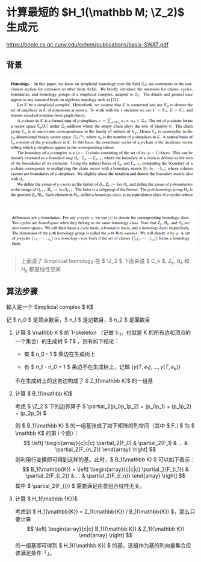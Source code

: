 # 计算最短的 $H_1(\mathbb M; \Z_2)$ 生成元

https://boole.cs.qc.cuny.edu/cchen/publications/basis-SWAT.pdf

## 背景

![image-20210414005815774](assets/image-20210414005815774.png)

![image-20210414005837353](assets/image-20210414005837353.png)

> 上面说了 Simplicial homology 在 $ \Z_2 $ 下面来说 $ C_k $, $Z_k$, $B_k$ 和 $H_k$ 都是线性空间

## 算法步骤

输入是一个 Simplicial complex $ K$ 

记 $ n_0 $ 是顶点数目，$ n_1 $ 是边数目，$ n_2 $ 是面数目

1. 计算 $ \mathbb K $ 的 1-skeleton （记做 $\mathbb {K}_1$，也就是 K 的所有边和顶点的一个集合）的生成树 $ T$ ，则有如下结论：

   - 有 $ n_0 - 1 $ 条边在生成树上

   - 有 $ n_1 - n_0 + 1 $ 条边不在生成树上，记做 $\{\gamma(T, e_1), ..., \gamma(T, e_k)\}$

   不在生成树上的这些边构成了 $ Z_1(\mathbb K)$ 的一组基
   
2. 计算 $ B_1(\mathbb K)$ 

   考虑 $ \Z_2 $ 下的边界算子 $ \partial_2(p_0p_1p_2) = (p_0p_1) + (p_1p_2) + (p_2p_0) $

   则 $ B_1(\mathbb K) $ 的一组基张成了如下矩阵的列空间（其中 $ F_i $ 为 $ \mathbb K$ 的第 i 个面）：
   $$
   \left[
   \begin{array}{c|c|c}
   \partial_2(F_0) & \partial_2(F_1) & ... & \partial_2(F_{n_2})
   \end{array}
   \right]
   $$
   则利用行变换即可得到这样的基。此时，$ B_1(\mathbb K) $ 可以如下表示：
   $$
   B_1(\mathbb{K}) = \left[
   \begin{array}{c|c|c}
   \partial_2(F_{i_1}) & \partial_2(F_{i_2}) & ... & \partial_2(F_{i_n})
   \end{array}
   \right]
   $$
   其中 $ \partial_2(F_{i}) $ 需要满足任意组合线性无关。

3. 计算 $ H_1(\mathbb {K})$

   考虑到 $ H_1(\mathbb{K}) = Z_1(\mathbb{K}) / B_1(\mathbb{K}) $，那么只要计算
   $$
   \left[
   \begin{array}{c|c}
   B_1({\mathbb K}) & Z_1({\mathbb K})
   \end{array}
   \right]
   $$
   的一组基即可得到 $ H_1({\mathbb K}) $ 的基。这组作为基的列向量集合应该满足条件「」。

